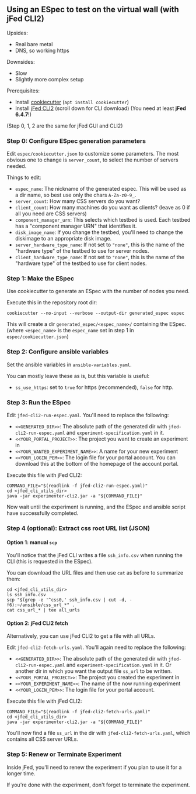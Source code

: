 
## Using an ESpec to test on the virtual wall (with jFed CLI2)

Upsides:
- Real bare metal
- DNS, so working https

Downsides:
- Slow
- Slightly more complex setup

Prerequisites:
- Install [cookiecutter](https://github.com/cookiecutter/cookiecutter#installation) (`apt install cookiecutter`)
- Install [jFed CLI2](https://jfed.ilabt.imec.be/downloads/)  (scroll down for CLI download)  (You need at least **jFed 6.4.7**!)

(Step 0, 1, 2 are the same for jFed GUI and CLI2)

### Step 0: Configure ESpec generation parameters

Edit `espec/cookiecutter.json` to customize some parameters. 
The most obvious one to change is `server_count`, to select the number of servers needed. 

Things to edit:
- `espec_name`: The nickname of the generated espec. This will be used as a dir name, so best use only the chars `A-Za-z0-9_`.
- `server_count`: How many CSS servers do you want?
- `client_count`: How many machines do you want as clients? (leave as 0 if all you need are CSS servers)
- `component_manager_urn`: This selects which testbed is used. Each testbed has a "component manager URN" that identifies it.
- `disk_image_name`: If you change the testbed, you'll need to change the diskimage to an appropriate disk image.
- `server_hardware_type_name`: If not set to `"none"`, this is the name of the "hardware type" of the testbed to use for server nodes. 
- `client_hardware_type_name`: If not set to `"none"`, this is the name of the "hardware type" of the testbed to use for client nodes. 

### Step 1: Make the ESpec

Use cookiecutter to generate an ESpec with the number of nodes you need.

Execute this in the repository root dir:

```shell
cookiecutter --no-input --verbose --output-dir generated_espec espec
```

This will create a dir `generated_espec/<espec_name>/` containing the ESpec. (where `<espec_name>` is the `espec_name` set in step 1 in `espec/cookiecutter.json`)

### Step 2: Configure ansible variables

Set the ansible variables in `ansible-variables.yaml`.

You can mostly leave these as is, but this variable is useful:
- `ss_use_https`: set to `true` for https (recommended), `false` for http.

### Step 3: Run the ESpec

Edit `jfed-cli2-run-espec.yaml`. You'll need to replace the following:
- `<<GENERATED_DIR>>`: The absolute path of the generated dir with `jfed-cli2-run-espec.yaml` and `experiment-specification.yaml` in it.
- `<<YOUR_PORTAL_PROJECT>>`: The project you want to create an experiment in
- `<<YOUR_WANTED_EXPERIMENT_NAME>>`: A name for your new experiment
- `<<YOUR_LOGIN_PEM>>`: The login file for your portal account. You can download this at the bottom of the homepage of the account portal.

Execute this file with jFed CLI2:
```shell
COMMAND_FILE="$(readlink -f jfed-cli2-run-espec.yaml)" 
cd <jfed_cli_utils_dir>
java -jar experimenter-cli2.jar -a "${COMMAND_FILE}"
```

Now wait until the experiment is running, and the ESpec and ansible script have successfully completed.

### Step 4 (optional): Extract css root URL list (JSON) 

#### Option 1: manual `scp`

You'll notice that the jFed CLI writes a file `ssh_info.csv` when running the CLI (this is requested in the ESpec).

You can download the URL files and then use `cat` as before to summarize them:
```shell
cd <jfed_cli_utils_dir>
ls ssh_info.csv
scp "$(grep -e '^css0,' ssh_info.csv | cut -d, -f6):~/ansible/css_url_*" .
cat css_url_* | tee all_urls
```

#### Option 2: jFed CLI2 fetch

Alternatively, you can use jFed CLI2 to get a file with all URLs.

Edit `jfed-cli2-fetch-urls.yaml`. You'll again need to replace the following:
- `<<GENERATED_DIR>>`: The absolute path of the generated dir with `jfed-cli2-run-espec.yaml` and `experiment-specification.yaml` in it. Or another dir in which you want the output file `ss_url` to be written.
- `<<YOUR_PORTAL_PROJECT>>`: The project you created the experiment in
- `<<YOUR_EXPERIMENT_NAME>>`: The name of the now running experiment
- `<<YOUR_LOGIN_PEM>>`: The login file for your portal account.

Execute this file with jFed CLI2:
```shell
COMMAND_FILE="$(readlink -f jfed-cli2-fetch-urls.yaml)" 
cd <jfed_cli_utils_dir>
java -jar experimenter-cli2.jar -a "${COMMAND_FILE}"
```

You'll now find a file `ss_url` in the dir with `jfed-cli2-fetch-urls.yaml`, which contains all CSS server URLs.

### Step 5: Renew or Terminate Experiment

Inside jFed, you'll need to renew the experiment if you plan to use it for a longer time.

If you're done with the experiment, don't forget to terminate the experiment.

